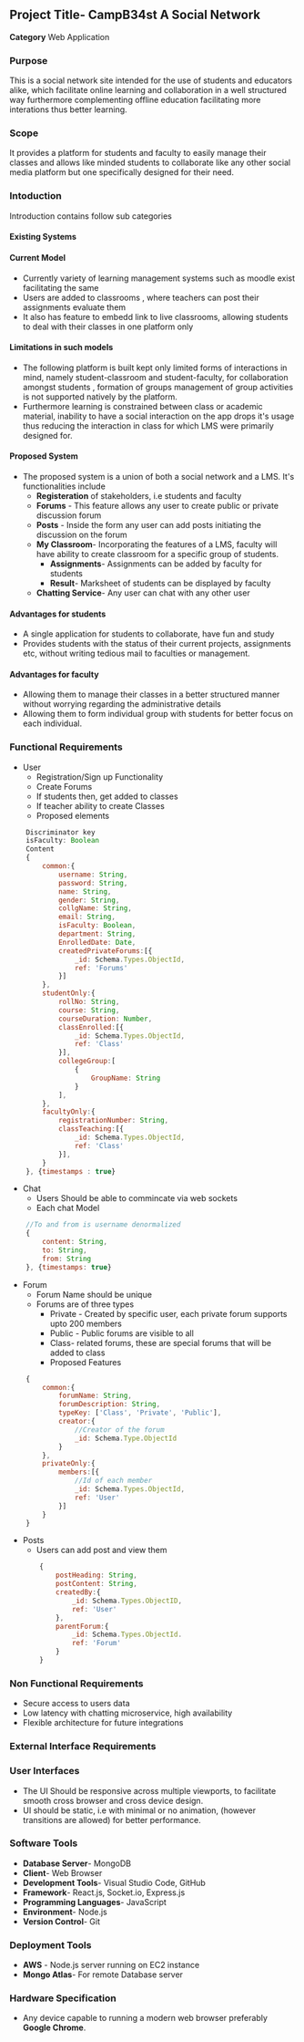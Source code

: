 ## Project Title- CampB34st A Social Network
**Category** Web Application
### Purpose
This is a social network site intended for the use of students and educators alike, which facilitate online learning and collaboration in a well structured way furthermore complementing offline education facilitating more interations thus better learning.

### Scope
It provides a platform for students and faculty to easily manage their classes and allows like minded students to collaborate like any other social media platform but one specifically designed for their need.

### Intoduction
Introduction contains follow sub categories

#### Existing Systems
#### Current Model
- Currently variety of learning management systems such as moodle exist facilitating the same
- Users are added to classrooms , where teachers can post their assignments evaluate them 
- It also has feature to embedd link to live classrooms, allowing students to deal with their classes in one platform only
#### Limitations in such models
- The following platform is built kept only limited forms of interactions in mind, namely student-classroom and student-faculty, for collaboration amongst students , formation of groups management of group activities is not supported natively by the platform.
- Furthermore learning is constrained between class or academic material, inability to have a social interaction on the app drops it's usage thus reducing the interaction in class for which LMS were primarily designed for.
#### Proposed System
- The proposed system is a union of both a social network and a LMS. It's functionalities include
    - **Registeration** of stakeholders, i.e students and faculty
    - **Forums** - This feature allows any user to create public or private discussion forum
    - **Posts** - Inside the form any user can add posts initiating the discussion on the forum
    - **My Classroom**- Incorporating the features of a LMS, faculty will have ability to create classroom for a specific group of students.
        - **Assignments**- Assignments can be added by faculty for students
        - **Result**- Marksheet of students can be displayed by faculty
    - **Chatting Service**- Any user can chat with any other user  

#### Advantages for students
- A single application for students to collaborate, have fun and study
- Provides students with the status of their current projects, assignments etc, without writing tedious mail to faculties or management.

#### Advantages for faculty
- Allowing them to manage their classes in a better structured manner without worrying regarding the administrative details
- Allowing them to form individual group with students for better focus on each individual.


### Functional Requirements

- User
  - Registration/Sign up Functionality
  - Create Forums
  - If students then, get added to classes
  - If teacher ability to create Classes 
  - Proposed elements
```javascript
    Discriminator key
    isFaculty: Boolean
    Content
    {
        common:{
            username: String,
            password: String,
            name: String,
            gender: String,
            collgName: String,
            email: String,
            isFaculty: Boolean,
            department: String,
            EnrolledDate: Date,
            createdPrivateForums:[{
                _id: Schema.Types.ObjectId,
                ref: 'Forums'
            }]
        },
        studentOnly:{
            rollNo: String,
            course: String,
            courseDuration: Number,
            classEnrolled:[{
                _id: Schema.Types.ObjectId,
                ref: 'Class'
            }],
            collegeGroup:[
                {
                    GroupName: String
                }
            ],
        },
        facultyOnly:{
            registrationNumber: String,
            classTeaching:[{
                _id: Schema.Types.ObjectId,
                ref: 'Class'
            }],
        }
    }, {timestamps : true}
```

- Chat
  - Users Should be able to commincate via web sockets
  - Each chat Model

```javascript
    //To and from is username denormalized
    {
        content: String,
        to: String,
        from: String
    }, {timestamps: true}
```

- Forum
  - Forum Name should be unique
  - Forums are of three types
    - Private - Created by specific user, each private forum supports upto 200 members
    - Public - Public forums are visible to all
    - Class- related forums, these are special forums that will be added to class  
    - Proposed Features
```javascript
    {
        common:{
            forumName: String,
            forumDescription: String,
            typeKey: ['Class', 'Private', 'Public'],
            creator:{
                //Creator of the forum
                _id: Schema.Type.ObjectId
            }
        },
        privateOnly:{
            members:[{
                //Id of each member
                _id: Schema.Types.ObjectId,
                ref: 'User'
            }]
        }
    }
```
- Posts
    - Users can add post and view them
    ```javascript
        {
            postHeading: String,
            postContent: String,
            createdBy:{
                _id: Schema.Types.ObjectID,
                ref: 'User'
            },
            parentForum:{
                _id: Schema.Types.ObjectId.
                ref: 'Forum'
            }
        }
    ```
### Non Functional Requirements
- Secure access to users data
- Low latency with chatting microservice, high availability
- Flexible architecture for future integrations 

### External Interface Requirements
### User Interfaces
- The UI Should be responsive across multiple viewports, to facilitate smooth cross browser and cross device design.
- UI should be static, i.e with minimal or no animation, (however transitions are allowed) for better performance.
<!--
- Proposed UI us as follows
    - **Home Page**
    ![](./assets/Home.png)
    - **Login**
    ![](./assets/Login.jpg)
    - **Signup**
    ![](./assets/Signup.jpg)
    - **Forums**
    ![](./assets/Forums.png)
    - **Chat**
    ![](./assets/Chat.png)
-->
### Software Tools
- **Database Server**- MongoDB 
- **Client**- Web Browser
- **Development Tools**- Visual Studio Code, GitHub
- **Framework**- React.js, Socket.io, Express.js
- **Programming Languages**- JavaScript
- **Environment**- Node.js
- **Version Control**- Git

### Deployment Tools
- **AWS** - Node.js server running on EC2 instance
- **Mongo Atlas**- For remote Database server

### Hardware Specification
- Any device capable to running a modern web browser preferably **Google Chrome**.
